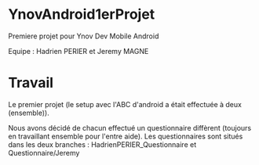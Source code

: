 # YnovAndroid1erProjet
Premiere projet pour Ynov Dev Mobile Android

Equipe : Hadrien PERIER et Jeremy MAGNE

# Travail
Le premier projet (le setup avec l'ABC d'android a était effectuée à deux (ensemble)).

Nous avons décidé de chacun effectué un questionnaire diffèrent (toujours en travaillant ensemble pour l'entre aide). Les questionnaires sont situés dans les deux branches : HadrienPERIER_Questionnaire et Questionnaire/Jeremy
